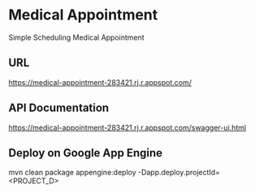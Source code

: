 # Medical Appointment

Simple Scheduling Medical Appointment


## URL
https://medical-appointment-283421.rj.r.appspot.com/


## API Documentation 
https://medical-appointment-283421.rj.r.appspot.com/swagger-ui.html


## Deploy on Google App Engine
mvn clean package appengine:deploy -Dapp.deploy.projectId=<PROJECT_D>


